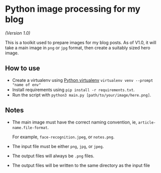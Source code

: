 # Python image processing for my blog
*(Version 1.0)*

This is a toolkit used to prepare images for my blog posts. As of V1.0, it will take a main image in `png` or `jpg` format, then create a suitably sized hero image.

## How to use
*   Create a virtualenv using [Python virtualenv](https://docs.python.org/3/library/venv.html) `virtualenv venv --prompt "name of env"`
*   Install requirements using `pip install -r requirements.txt`.
*   Run the script with `python3 main.py [path/to/your/image/here.png]`.

## Notes
*   The main image must have the correct naming convention, ie, `article-name.file-format`.

    For example, `face-recognition.jpeg`, or `notes.png`.

*   The input file must be either `png`, `jpg`, or `jpeg`.

*   The output files will always be `.png` files.

*   The output files will be written to the same directory as the input file
